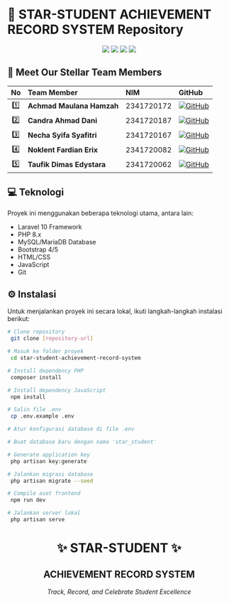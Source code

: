 # 🚀 STAR-STUDENT ACHIEVEMENT RECORD SYSTEM Repository

<p align="center">
  <img src="https://img.shields.io/badge/Laravel-FF2D20?style=for-the-badge&logo=laravel&logoColor=white">
  <img src="https://img.shields.io/badge/PHP-777BB4?style=for-the-badge&logo=php&logoColor=white">
  <img src="https://img.shields.io/badge/MySQL-4479A1?style=for-the-badge&logo=mysql&logoColor=white">
  <img src="https://img.shields.io/badge/Bootstrap-7952B3?style=for-the-badge&logo=bootstrap&logoColor=white">
</p>

## 👥 Meet Our Stellar Team Members

<div align="center">

| No | Team Member | NIM | GitHub |
|:--:|:------------|:---|:-------|
| 1️⃣ | **Achmad Maulana Hamzah** |2341720172 | [![GitHub](https://img.shields.io/badge/MaulanaHamzah-181717?style=flat&logo=github)](https://github.com/MaulanaHamzah) |
| 2️⃣ | **Candra Ahmad Dani** |2341720187 | [![GitHub](https://img.shields.io/badge/4rdnac-181717?style=flat&logo=github)](https://github.com/4rdnac) |
| 3️⃣ | **Necha Syifa Syafitri** |2341720167 | [![GitHub](https://img.shields.io/badge/nechasyifa-181717?style=flat&logo=github)](https://github.com/nechasyifa) |
| 4️⃣ | **Noklent Fardian Erix** |2341720082 | [![GitHub](https://img.shields.io/badge/Noklent--Fardian-181717?style=flat&logo=github)](https://github.com/Noklent-Fardian) |
| 5️⃣ | **Taufik Dimas Edystara** |2341720062 | [![GitHub](https://img.shields.io/badge/taufikdimas-181717?style=flat&logo=github)](https://github.com/taufikdimas) |

</div>


## 💻 Teknologi
Proyek ini menggunakan beberapa teknologi utama, antara lain:
- Laravel 10 Framework  
- PHP 8.x  
- MySQL/MariaDB Database  
- Bootstrap 4/5  
- HTML/CSS  
- JavaScript  
- Git  

## ⚙️ Instalasi
Untuk menjalankan proyek ini secara lokal, ikuti langkah-langkah instalasi berikut:

```bash
# Clone repository
 git clone [repository-url]

# Masuk ke folder proyek
 cd star-student-achievement-record-system

# Install dependency PHP
 composer install

# Install dependency JavaScript
 npm install

# Salin file .env
 cp .env.example .env

# Atur konfigurasi database di file .env

# Buat database baru dengan nama 'star_student'

# Generate application key
 php artisan key:generate

# Jalankan migrasi database
 php artisan migrate --seed

# Compile aset frontend
 npm run dev

# Jalankan server lokal
 php artisan serve
```

<p align="center">
    <!-- <img src="https://via.placeholder.com/150x150" alt="STAR Logo" width="150" height="150"> -->
    <h1 align="center">✨ STAR-STUDENT ✨</h1>
    <h2 align="center">ACHIEVEMENT RECORD SYSTEM</h2>
    <p align="center"><em>Track, Record, and Celebrate Student Excellence</em></p>
</p>
